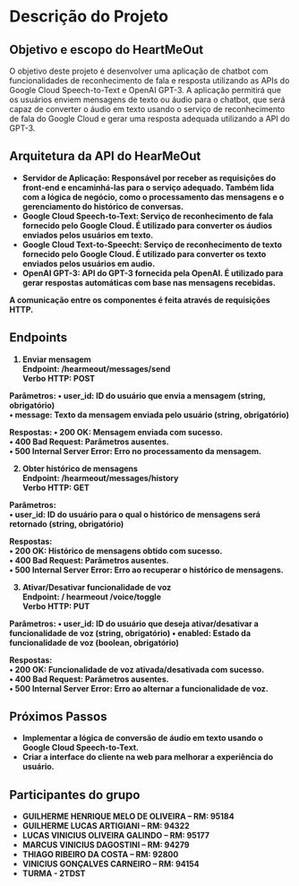 <h1>Descrição do Projeto</h1>

<h2>Objetivo e escopo do HeartMeOut</h2>

O objetivo deste projeto é desenvolver uma aplicação de chatbot com funcionalidades de reconhecimento de fala e resposta utilizando as APIs do Google Cloud Speech-to-Text e OpenAI GPT-3.
A aplicação permitirá que os usuários enviem mensagens de texto ou áudio para o chatbot, que será capaz de converter o áudio em texto usando o serviço de reconhecimento de fala do Google
Cloud e gerar uma resposta adequada utilizando a API do GPT-3.

<h2>Arquitetura da API do HearMeOut</h2>

<ul>
  <li><b>Servidor de Aplicação:<b/> Responsável por receber as requisições do front-end e encaminhá-las para o serviço adequado. Também lida com a lógica de negócio, como o processamento das mensagens 
    e o gerenciamento do histórico de conversas.
  </li>
    
   <li>
    <b>Google Cloud Speech-to-Text:</b> Serviço de reconhecimento de fala fornecido pelo Google Cloud. É utilizado para converter os áudios enviados pelos usuários em texto.
  </li>
  
  <li>
    <b>Google Cloud Text-to-Speecht:</b> Serviço de reconhecimento de texto fornecido pelo Google Cloud. É utilizado para converter os texto enviados pelos usuários em audio.
  </li>
  
  <li>
    <b>OpenAI GPT-3:</b> API do GPT-3 fornecida pela OpenAI. É utilizado para gerar respostas automáticas com base nas mensagens recebidas.
  </li>

</ul>

A comunicação entre os componentes é feita através de requisições HTTP.


<h2>Endpoints</h2> 

1. Enviar mensagem<br/>
Endpoint: /hearmeout/messages/send<br/>
Verbo HTTP: POST<br/>

Parâmetros:
•	user_id: ID do usuário que envia a mensagem (string, obrigatório)<br/>
•	message: Texto da mensagem enviada pelo usuário (string, obrigatório)<br/>

Respostas:
•	200 OK: Mensagem enviada com sucesso.<br/>
•	400 Bad Request: Parâmetros ausentes.<br/>
•	500 Internal Server Error: Erro no processamento da mensagem.<br/>

2. Obter histórico de mensagens<br/>
Endpoint: /hearmeout/messages/history<br/>
Verbo HTTP: GET<br/>

Parâmetros:<br/>
•	user_id: ID do usuário para o qual o histórico de mensagens será retornado (string, obrigatório)<br/>

Respostas:<br/>
•	200 OK: Histórico de mensagens obtido com sucesso.<br/>
•	400 Bad Request: Parâmetros ausentes.<br/>
•	500 Internal Server Error: Erro ao recuperar o histórico de mensagens.<br/>

3. Ativar/Desativar funcionalidade de voz<br/>
Endpoint: / hearmeout /voice/toggle<br/>
Verbo HTTP: PUT<br/>

Parâmetros:
•	user_id: ID do usuário que deseja ativar/desativar a funcionalidade de voz (string, obrigatório)
•	enabled: Estado da funcionalidade de voz (boolean, obrigatório)

Respostas:<br/>
•	200 OK: Funcionalidade de voz ativada/desativada com sucesso.<br/>
•	400 Bad Request: Parâmetros ausentes.<br/>
•	500 Internal Server Error: Erro ao alternar a funcionalidade de voz.<br/>

<h2>Próximos Passos</h2>
  
  <ul>
    <li>Implementar a lógica de conversão de áudio em texto usando o Google Cloud Speech-to-Text.</li>
    <li>Criar a interface do cliente na web para melhorar a experiência do usuário.</li>
  </ul>
  
  
<h2>Participantes do grupo</h2>
  
  
  <ul>
    <li>GUILHERME HENRIQUE MELO DE OLIVEIRA – RM: 95184</li>
    <li>GUILHERME LUCAS ARTIGIANI – RM: 94322</li>
    <li>LUCAS VINICIUS OLIVEIRA GALINDO – RM: 95177</li>
    <li>MARCUS VINICIUS DAGOSTINI – RM: 94279</li>
    <li>THIAGO RIBEIRO DA COSTA – RM: 92800</li>
    <li>VINICIUS GONÇALVES CARNEIRO – RM: 94154</li>
    <li>TURMA - 2TDST</li>
  </ul>


